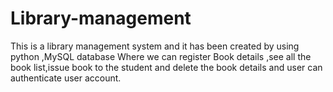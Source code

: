 # Library-management
This is a library management system and it has been created by using python ,MySQL database Where we can register Book details ,see all the book list,issue book to the student and delete the book details and user can authenticate user account.
